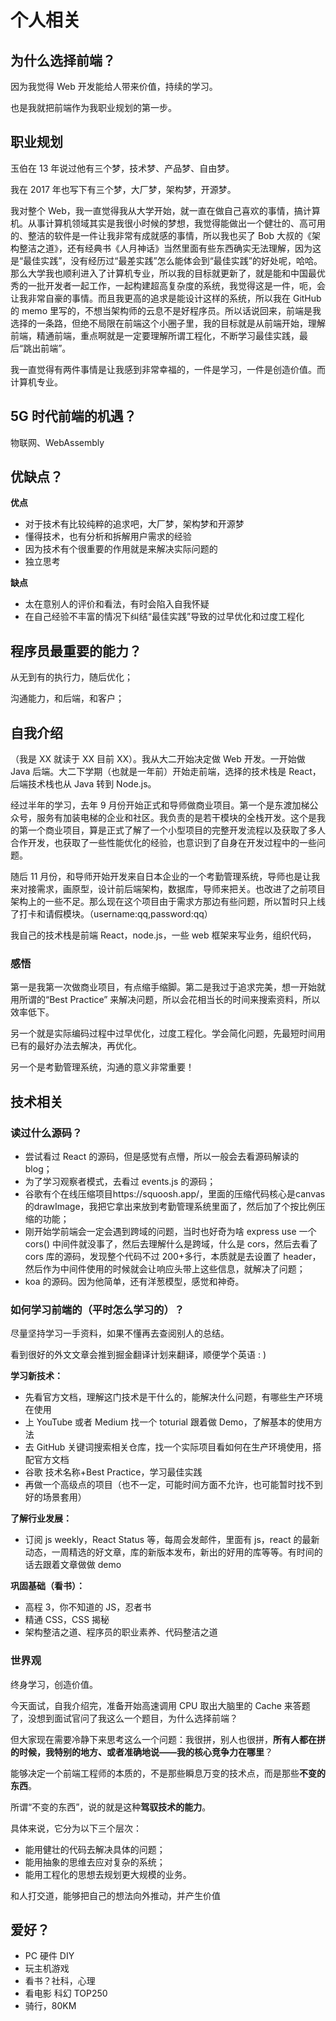 # 个人相关

## 为什么选择前端？

因为我觉得 Web 开发能给人带来价值，持续的学习。

也是我就把前端作为我职业规划的第一步。

## 职业规划

玉伯在 13 年说过他有三个梦，技术梦、产品梦、自由梦。

我在 2017 年也写下有三个梦，大厂梦，架构梦，开源梦。

我对整个 Web，我一直觉得我从大学开始，就一直在做自己喜欢的事情，搞计算机。从事计算机领域其实是我很小时候的梦想，我觉得能做出一个健壮的、高可用的、整洁的软件是一件让我非常有成就感的事情，所以我也买了 Bob 大叔的《架构整洁之道》，还有经典书《人月神话》当然里面有些东西确实无法理解，因为这是“最佳实践”，没有经历过“最差实践”怎么能体会到“最佳实践”的好处呢，哈哈。那么大学我也顺利进入了计算机专业，所以我的目标就更新了，就是能和中国最优秀的一批开发者一起工作，一起构建超高复杂度的系统，我觉得这是一件，呃，会让我非常自豪的事情。而且我更高的追求是能设计这样的系统，所以我在 GitHub 的 memo 里写的，不想当架构师的云息不是好程序员。所以话说回来，前端是我选择的一条路，但绝不局限在前端这个小圈子里，我的目标就是从前端开始，理解前端，精通前端，重点啊就是一定要理解所谓工程化，不断学习最佳实践，最后“跳出前端”。

我一直觉得有两件事情是让我感到非常幸福的，一件是学习，一件是创造价值。而计算机专业。

## 5G 时代前端的机遇？

物联网、WebAssembly

## 优缺点？

**优点**

- 对于技术有比较纯粹的追求吧，大厂梦，架构梦和开源梦
- 懂得技术，也有分析和拆解用户需求的经验
- 因为技术有个很重要的作用就是来解决实际问题的
- 独立思考

**缺点**

- 太在意别人的评价和看法，有时会陷入自我怀疑
- 在自己经验不丰富的情况下纠结“最佳实践”导致的过早优化和过度工程化



## 程序员最重要的能力？

从无到有的执行力，随后优化；

沟通能力，和后端，和客户；





## 自我介绍

（我是 XX 就读于 XX 目前 XX）。我从大二开始决定做 Web 开发。一开始做 Java 后端。大二下学期（也就是一年前）开始走前端，选择的技术栈是 React，后端技术栈也从 Java 转到 Node.js。

经过半年的学习，去年 9 月份开始正式和导师做商业项目。第一个是东渡加梯公众号，服务有加装电梯的企业和社区。我负责的是若干模块的全栈开发。这个是我的第一个商业项目，算是正式了解了一个小型项目的完整开发流程以及获取了多人合作开发，也获取了一些性能优化的经验，也意识到了自身在开发过程中的一些问题。

随后 11 月份，和导师开始开发来自日本企业的一个考勤管理系统，导师也是让我来对接需求，画原型，设计前后端架构，数据库，导师来把关。也改进了之前项目架构上的一些不足。那么现在这个项目由于需求方那边有些问题，所以暂时只上线了打卡和请假模块。（username:qq,password:qq）

我自己的技术栈是前端 React，node.js，一些 web 框架来写业务，组织代码，

### 感悟

第一是我第一次做商业项目，有点缩手缩脚。第二是我过于追求完美，想一开始就用所谓的“Best Practice” 来解决问题，所以会花相当长的时间来搜索资料，所以效率低下。

另一个就是实际编码过程中过早优化，过度工程化。学会简化问题，先最短时间用已有的最好办法去解决，再优化。

另一个是考勤管理系统，沟通的意义非常重要！

## 技术相关

### 读过什么源码？

- 尝试看过 React 的源码，但是感觉有点懵，所以一般会去看源码解读的 blog；
- 为了学习观察者模式，去看过 events.js 的源码；
- 谷歌有个在线压缩项目https://squoosh.app/，里面的压缩代码核心是canvas的drawImage，我把它拿出来放到考勤管理系统里面了，然后加了个按比例压缩的功能；
- 刚开始学前端会一定会遇到跨域的问题，当时也好奇为啥 express use 一个 cors() 中间件就没事了，然后去理解什么是跨域，什么是 cors，然后去看了 cors 库的源码，发现整个代码不过 200+多行，本质就是去设置了 header，然后作为中间件使用的时候就会让响应头带上这些信息，就解决了问题；
- koa 的源码。因为他简单，还有洋葱模型，感觉和神奇。

### 如何学习前端的（平时怎么学习的）？

尽量坚持学习一手资料，如果不懂再去查阅别人的总结。

看到很好的外文文章会推到掘金翻译计划来翻译，顺便学个英语 : )

**学习新技术：**

- 先看官方文档，理解这门技术是干什么的，能解决什么问题，有哪些生产环境在使用
- 上 YouTube 或者 Medium 找一个 toturial 跟着做 Demo，了解基本的使用方法
- 去 GitHub 关键词搜索相关仓库，找一个实际项目看如何在生产环境使用，搭配官方文档
- 谷歌 技术名称+Best Practice，学习最佳实践
- 再做一个高级点的项目（也不一定，可能时间方面不允许，也可能暂时找不到好的场景套用）

**了解行业发展：**

- 订阅 js weekly，React Status 等，每周会发邮件，里面有 js，react 的最新动态，一周精选的好文章，库的新版本发布，新出的好用的库等等。有时间的话去跟着文章做做 demo

**巩固基础（看书）：**

- 高程 3，你不知道的 JS，忍者书
- 精通 CSS，CSS 揭秘
- 架构整洁之道、程序员的职业素养、代码整洁之道

### 世界观

终身学习，创造价值。

今天面试，自我介绍完，准备开始高速调用 CPU 取出大脑里的 Cache 来答题了，没想到面试官问了我这么一个题目，为什么选择前端？

但大家现在需要冷静下来思考这么一个问题：我很拼，别人也很拼，**所有人都在拼的时候，我特别的地方、或者准确地说——我的核心竞争力在哪里**？

能够决定一个前端工程师的本质的，不是那些瞬息万变的技术点，而是那些**不变的东西**。

所谓“不变的东西”，说的就是这种**驾驭技术的能力**。

具体来说，它分为以下三个层次：

- 能用健壮的代码去解决具体的问题；
- 能用抽象的思维去应对复杂的系统；
- 能用工程化的思想去规划更大规模的业务。

和人打交道，能够把自己的想法向外推动，并产生价值

## 爱好？

- PC 硬件 DIY
- 玩主机游戏
- 看书？社科，心理
- 看电影 科幻 TOP250
- 骑行，80KM
